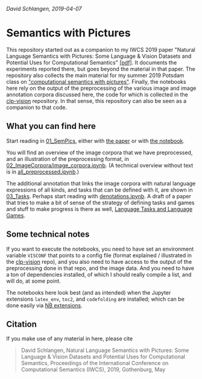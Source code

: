 *David Schlangen, 2019-04-07*

# Semantics with Pictures

This repository started out as a companion to my IWCS 2019 paper "Natural Language Semantics with Pictures: Some Language & Vision Datasets and Potential Uses for Computational Semantics" [[pdf]](01_SemPics/sempix_iwcs.pdf). It documents the experiments reported there, but goes beyond the material in that paper. The repository also collects the main material for my summer 2019 Potsdam class on ["computational semantics with pictures"](https://compling-potsdam.github.io/sose19-pm1-pictures/).
Finally, the notebooks here rely on the output of the preprocessing of the various image and image annotation corpora discussed here, the code for which is collected in the [clp-vision](http://github.com/clp-research/clp-vision.git) repository. In that sense, this repository can also be seen as a companion to that code.

## What you can find here

Start reading in [01_SemPics](01_SemPics), either with [the paper](01_SemPics/sempix_iwcs.pdf) or with [the notebook](01_SemPics/semantics_with_pictures.ipynb).

You will find an overview of the image corpora that we have preprocessed, and an illustration of the preprocessing format, in [02_ImageCorpora/image_corpora.ipynb](02_ImageCorpora/image_corpora.ipynb). (A technical overview without text is in [all_preprocessed.ipynb](all_preprocessed.ipynb).)

The additional annotation that links the image corpora with natural language expressions of all kinds, and tasks that can be defined with it, are shown in [03_Tasks](03_Tasks). Perhaps start reading with [denotations.ipynb](03_Tasks/denotations.ipynb). A draft of a paper that tries to make a bit of sense of the strategy of defining tasks and games and stuff to make progress is there as well, [Language Tasks and Language Games](03_Tasks/task_worlds_games_draft.pdf).


## Some technical notes

If you want to execute the notebooks, you need to have set an environment variable `VISCONF` that points to a config file (format explained / illustrated in the [clp-vision](http://github.com/clp-research/clp-vision.git) repo), and you also need to have access to the output of the preprocessing done in that repo, and the image data. And you need to have a ton of dependencies installed, of which I should really compile a list, and will do, at some point.

The notebooks here look best (and as intended) when the Jupyter extensions `latex_env`, `toc2`, and `codefolding` are installed; which can be done easily via [NB extensions](https://jupyter-contrib-nbextensions.readthedocs.io/en/latest/). 


## Citation

If you make use of any material in here, please cite
> David Schlangen, Natural Language Semantics with Pictures: Some Language & Vision Datasets and Potential Uses for Computational Semantics, Proceedings of the International Conference on Computational Semantics (IWCS), 2019, Gothenburg, May

